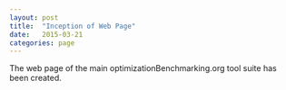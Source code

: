 ```yaml
---
layout: post
title:  "Inception of Web Page"
date:   2015-03-21
categories: page
---
```


The web page of the main optimizationBenchmarking.org tool suite has been created.